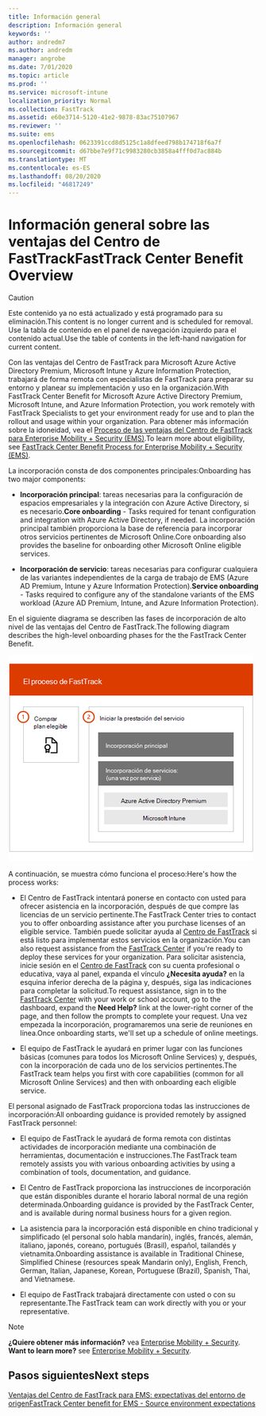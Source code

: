 ```yaml
---
title: Información general
description: Información general
keywords: ''
author: andredm7
ms.author: andredm
manager: angrobe
ms.date: 7/01/2020
ms.topic: article
ms.prod: ''
ms.service: microsoft-intune
localization_priority: Normal
ms.collection: FastTrack
ms.assetid: e60e3714-5120-41e2-9878-83ac75107967
ms.reviewer: ''
ms.suite: ems
ms.openlocfilehash: 0623391ccd8d5125c1a8dfeed798b174718f6a7f
ms.sourcegitcommit: d67bbe7e9f71c9983280cb3858a4fff0d7ac884b
ms.translationtype: MT
ms.contentlocale: es-ES
ms.lasthandoff: 08/20/2020
ms.locfileid: "46817249"
---
```

# <a name="fasttrack-center-benefit-overview"></a><span data-ttu-id="8972d-103">Información general sobre las ventajas del Centro de FastTrack</span><span class="sxs-lookup"><span data-stu-id="8972d-103">FastTrack Center Benefit Overview</span></span>

> [!CAUTION]
> <span data-ttu-id="8972d-104">Este contenido ya no está actualizado y está programado para su eliminación.</span><span class="sxs-lookup"><span data-stu-id="8972d-104">This content is no longer current and is scheduled for removal.</span></span> <span data-ttu-id="8972d-105">Use la tabla de contenido en el panel de navegación izquierdo para el contenido actual.</span><span class="sxs-lookup"><span data-stu-id="8972d-105">Use the table of contents in the left-hand navigation for current content.</span></span>

<span data-ttu-id="8972d-106">Con las ventajas del Centro de FastTrack para Microsoft Azure Active Directory Premium, Microsoft Intune y Azure Information Protection, trabajará de forma remota con especialistas de FastTrack para preparar su entorno y planear su implementación y uso en la organización.</span><span class="sxs-lookup"><span data-stu-id="8972d-106">With FastTrack Center Benefit for Microsoft Azure Active Directory Premium, Microsoft Intune, and Azure Information Protection, you work remotely with FastTrack Specialists to get your environment ready for use and to plan the rollout and usage within your organization.</span></span> <span data-ttu-id="8972d-107">Para obtener más información sobre la idoneidad, vea el [Proceso de las ventajas del Centro de FastTrack para Enterprise Mobility + Security (EMS)](EMS-fasttrack-process.md).</span><span class="sxs-lookup"><span data-stu-id="8972d-107">To learn more about eligibility, see [FastTrack Center Benefit Process for Enterprise Mobility + Security (EMS)](EMS-fasttrack-process.md).</span></span>

<span data-ttu-id="8972d-108">La incorporación consta de dos componentes principales:</span><span class="sxs-lookup"><span data-stu-id="8972d-108">Onboarding has two major components:</span></span>

-   <span data-ttu-id="8972d-109">**Incorporación principal**: tareas necesarias para la configuración de espacios empresariales y la integración con Azure Active Directory, si es necesario.</span><span class="sxs-lookup"><span data-stu-id="8972d-109">**Core onboarding** - Tasks required for tenant configuration and integration with Azure Active Directory, if needed.</span></span> <span data-ttu-id="8972d-110">La incorporación principal también proporciona la base de referencia para incorporar otros servicios pertinentes de Microsoft Online.</span><span class="sxs-lookup"><span data-stu-id="8972d-110">Core onboarding also provides the baseline for onboarding other Microsoft Online eligible services.</span></span>

-   <span data-ttu-id="8972d-111">**Incorporación de servicio**: tareas necesarias para configurar cualquiera de las variantes independientes de la carga de trabajo de EMS (Azure AD Premium, Intune y Azure Information Protection).</span><span class="sxs-lookup"><span data-stu-id="8972d-111">**Service onboarding** - Tasks required to configure any of the standalone variants of the EMS workload (Azure AD Premium, Intune, and Azure Information Protection).</span></span>

<span data-ttu-id="8972d-112">En el siguiente diagrama se describen las fases de incorporación de alto nivel de las ventajas del Centro de FastTrack.</span><span class="sxs-lookup"><span data-stu-id="8972d-112">The following diagram describes the high-level onboarding phases for the the FastTrack Center Benefit.</span></span>

![Las fases de incorporación de alto nivel del uso de las ventajas del Centro de FastTrack](./media/ft-onboarding-process.png)

<span data-ttu-id="8972d-114">A continuación, se muestra cómo funciona el proceso:</span><span class="sxs-lookup"><span data-stu-id="8972d-114">Here's how the process works:</span></span>

- <span data-ttu-id="8972d-115">El Centro de FastTrack intentará ponerse en contacto con usted para ofrecer asistencia en la incorporación, después de que compre las licencias de un servicio pertinente.</span><span class="sxs-lookup"><span data-stu-id="8972d-115">The FastTrack Center tries to contact you to offer onboarding assistance after you purchase licenses of an eligible service.</span></span> <span data-ttu-id="8972d-116">También puede solicitar ayuda al [Centro de FastTrack](https://go.microsoft.com/fwlink/?linkid=780698) si está listo para implementar estos servicios en la organización.</span><span class="sxs-lookup"><span data-stu-id="8972d-116">You can also request assistance from the [FastTrack Center](https://go.microsoft.com/fwlink/?linkid=780698) if you're ready to deploy these services for your organization.</span></span> <span data-ttu-id="8972d-117">Para solicitar asistencia, inicie sesión en el [Centro de FastTrack](https://go.microsoft.com/fwlink/?linkid=780698) con su cuenta profesional o educativa, vaya al panel, expanda el vínculo **¿Necesita ayuda?** en la esquina inferior derecha de la página y, después, siga las indicaciones para completar la solicitud.</span><span class="sxs-lookup"><span data-stu-id="8972d-117">To request assistance, sign in to the [FastTrack Center](https://go.microsoft.com/fwlink/?linkid=780698) with your work or school account, go to the dashboard, expand the **Need Help?** link at the lower-right corner of the page, and then follow the prompts to complete your request.</span></span> <span data-ttu-id="8972d-118">Una vez empezada la incorporación, programaremos una serie de reuniones en línea.</span><span class="sxs-lookup"><span data-stu-id="8972d-118">Once onboarding starts, we'll set up a schedule of online meetings.</span></span>

-   <span data-ttu-id="8972d-119">El equipo de FastTrack le ayudará en primer lugar con las funciones básicas (comunes para todos los Microsoft Online Services) y, después, con la incorporación de cada uno de los servicios pertinentes.</span><span class="sxs-lookup"><span data-stu-id="8972d-119">The FastTrack team helps you first with core capabilities (common for all Microsoft Online Services) and then with onboarding each eligible service.</span></span>

<span data-ttu-id="8972d-120">El personal asignado de FastTrack proporciona todas las instrucciones de incorporación:</span><span class="sxs-lookup"><span data-stu-id="8972d-120">All onboarding guidance is provided remotely by assigned FastTrack personnel:</span></span>

-   <span data-ttu-id="8972d-121">El equipo de FastTrack le ayudará de forma remota con distintas actividades de incorporación mediante una combinación de herramientas, documentación e instrucciones.</span><span class="sxs-lookup"><span data-stu-id="8972d-121">The FastTrack team remotely assists you with various onboarding activities by using a combination of tools, documentation, and guidance.</span></span>

-   <span data-ttu-id="8972d-122">El Centro de FastTrack proporciona las instrucciones de incorporación que están disponibles durante el horario laboral normal de una región determinada.</span><span class="sxs-lookup"><span data-stu-id="8972d-122">Onboarding guidance is provided by the FastTrack Center, and is available during normal business hours for a given region.</span></span>

-   <span data-ttu-id="8972d-123">La asistencia para la incorporación está disponible en chino tradicional y simplificado (el personal solo habla mandarín), inglés, francés, alemán, italiano, japonés, coreano, portugués (Brasil), español, tailandés y vietnamita.</span><span class="sxs-lookup"><span data-stu-id="8972d-123">Onboarding assistance is available in Traditional Chinese, Simplified Chinese (resources speak Mandarin only), English, French, German, Italian, Japanese, Korean, Portuguese (Brazil), Spanish, Thai, and Vietnamese.</span></span>

-   <span data-ttu-id="8972d-124">El equipo de FastTrack trabajará directamente con usted o con su representante.</span><span class="sxs-lookup"><span data-stu-id="8972d-124">The FastTrack team can work directly with you or your representative.</span></span>

> [!NOTE]
> <span data-ttu-id="8972d-125">**¿Quiere obtener más información?** vea [Enterprise Mobility + Security](https://www.microsoft.com/cloud-platform/enterprise-mobility).  </span><span class="sxs-lookup"><span data-stu-id="8972d-125">**Want to learn more?** see [Enterprise Mobility + Security](https://www.microsoft.com/cloud-platform/enterprise-mobility).</span></span>

## <a name="next-steps"></a><span data-ttu-id="8972d-126">Pasos siguientes</span><span class="sxs-lookup"><span data-stu-id="8972d-126">Next steps</span></span>

[<span data-ttu-id="8972d-127">Ventajas del Centro de FastTrack para EMS: expectativas del entorno de origen</span><span class="sxs-lookup"><span data-stu-id="8972d-127">FastTrack Center benefit for EMS - Source environment expectations</span></span>](EMS-source-environment-expectations.md)

